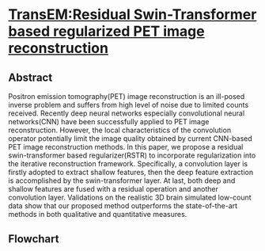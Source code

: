 # [TransEM:Residual Swin-Transformer based regularized PET image reconstruction](https://arxiv.org/pdf/2205.04204.pdf)
## Abstract
Positron emission tomography(PET) image reconstruction is an ill-posed inverse problem and suffers from high level of noise due to limited counts received. Recently deep neural networks especially convolutional neural networks(CNN) have been successfully applied to PET image reconstruction. However, the local characteristics of the convolution operator potentially limit the image quality obtained by current CNN-based PET image reconstruction methods. In this paper, we propose a residual swin-transformer based regularizer(RSTR) to incorporate regularization into the iterative reconstruction framework. Specifically, a convolution layer is firstly adopted to extract shallow features, then the deep feature extraction is accomplished by the swin-transformer layer. At last, both deep and shallow features are fused with a residual operation and another convolution layer. Validations on the realistic 3D brain simulated low-count data show that our proposed method outperforms the state-of-the-art methods in both qualitative and quantitative measures.
## Flowchart
